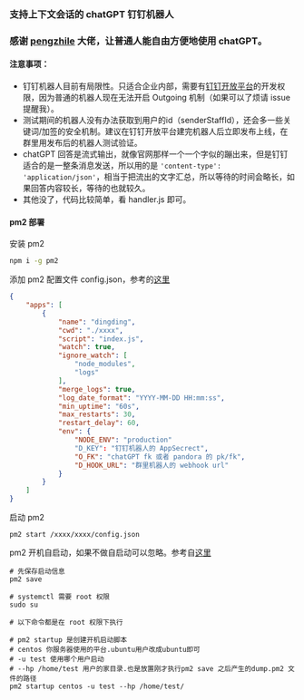 ### 支持上下文会话的 chatGPT 钉钉机器人

### 感谢 [pengzhile](https://github.com/pengzhile/pandora) 大佬，让普通人能自由方便地使用 chatGPT。

#### 注意事项：

- 钉钉机器人目前有局限性。只适合企业内部，需要有[钉钉开放平台](https://open-dev.dingtalk.com/fe/app#/corp/robot)的开发权限，因为普通的机器人现在无法开启 Outgoing 机制（如果可以了烦请 issue 提醒我）。
- 测试期间的机器人没有办法获取到用户的id（senderStaffId），还会多一些关键词/加签的安全机制。建议在钉钉开放平台建完机器人后立即发布上线，在群里用发布后的机器人测试验证。
- chatGPT 回答是流式输出，就像官网那样一个一个字似的蹦出来，但是钉钉适合的是一整条消息发送，所以用的是 `'content-type': 'application/json'`，相当于把流出的文字汇总，所以等待的时间会略长，如果回答内容较长，等待的也就较久。
- 其他没了，代码比较简单，看 handler.js 即可。

#### pm2 部署

安装 pm2
```bash
npm i -g pm2
```

添加 pm2 配置文件 config.json，参考的[这里](https://www.cnblogs.com/arleigh737/p/15467391.html)

```json
{
    "apps": [
        {
            "name": "dingding",
            "cwd": "./xxxx",
            "script": "index.js",
            "watch": true,
            "ignore_watch": [
                "node_modules",
                "logs"
            ],
            "merge_logs": true,
            "log_date_format": "YYYY-MM-DD HH:mm:ss",
            "min_uptime": "60s",
            "max_restarts": 30,
            "restart_delay": 60,
            "env": {
                "NODE_ENV": "production"
                "D_KEY": "钉钉机器人的 AppSecrect",
                "O_FK": "chatGPT fk 或者 pandora 的 pk/fk",
                "D_HOOK_URL": "群里机器人的 webhook url"
            }
        }
    ]
}
```

启动 pm2

```shell
pm2 start /xxxx/xxxx/config.json
```

pm2 开机自启动，如果不做自启动可以忽略。参考自[这里](https://xie.infoq.cn/article/008b3403a7cb0292071b153ad)

```shell
# 先保存启动信息
pm2 save

# systemctl 需要 root 权限
sudo su

# 以下命令都是在 root 权限下执行

# pm2 startup 是创建开机启动脚本
# centos 你服务器使用的平台.ubuntu用户改成ubuntu即可
# -u test 使用哪个用户启动
# --hp /home/test 用户的家目录.也是放置刚才执行pm2 save 之后产生的dump.pm2 文件的路径
pm2 startup centos -u test --hp /home/test/
```